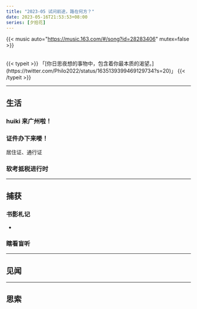 ```yaml
---
title: "2023-05 试问前途，路在何方？"
date: 2023-05-16T21:53:53+08:00
series: [夕拾花]
---
```


{{< music auto="https://music.163.com/#/song?id=28283406" mutex=false >}}

<br />
{{< typeit >}}
「[你日思夜想的事物中，包含着你最本质的渴望。](https://twitter.com/Philo2022/status/1635139399469129734?s=20)」
{{< /typeit >}}

---

## 生活

### huiki 来广州啦！

### 证件办下来喽！

居住证、通行证

### 软考抵税进行时

---

## 捕获

### 书影札记

-

### 瞎看盲听

---

## 见闻

---

## 思索
